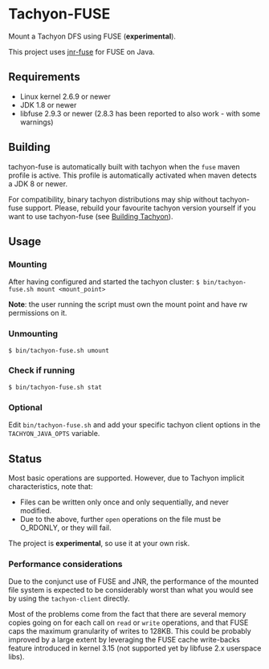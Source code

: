 # Tachyon-FUSE
Mount a Tachyon DFS using FUSE (**experimental**). 

This project uses [jnr-fuse](https://github.com/SerCeMan/jnr-fuse) for FUSE on Java.

## Requirements
* Linux kernel 2.6.9 or newer
* JDK 1.8 or newer
* libfuse 2.9.3 or newer
  (2.8.3 has been reported to also work - with some warnings)

## Building
tachyon-fuse is automatically built with tachyon when the `fuse` maven profile is active.
This profile is automatically activated when maven detects a JDK 8 or newer.

For compatibility, binary tachyon distributions may ship without tachyon-fuse support. Please,
rebuild your favourite tachyon version yourself if you want to use tachyon-fuse (see [Building
Tachyon](http://tachyon-project.org/documentation/master/Building-Tachyon-Master-Branch.html)).

## Usage

### Mounting
After having configured and started the tachyon cluster:
`$ bin/tachyon-fuse.sh mount <mount_point>`

**Note**: the user running the script must own the mount point and
have rw permissions on it.

### Unmounting
`$ bin/tachyon-fuse.sh umount`

### Check if running
`$ bin/tachyon-fuse.sh stat`

### Optional
Edit `bin/tachyon-fuse.sh` and add your specific tachyon client options in the
`TACHYON_JAVA_OPTS` variable.

## Status
Most basic operations are supported. However, due to Tachyon implicit characteristics, note that:
* Files can be written only once and only sequentially, and never modified.
* Due to the above, further `open` operations on the file must be O_RDONLY, or they will fail.

The project is **experimental**, so use it at your own risk.

### Performance considerations
Due to the conjunct use of FUSE and JNR, the performance of the mounted file system is expected
to be considerably worst than what you would see by using the `tachyon-client` directly.

Most of the problems
come from the fact that there are several memory copies going on for each call on `read` or
`write` operations, and that FUSE caps the maximum granularity of writes to 128KB. This could be
probably improved by a large extent by leveraging the FUSE cache write-backs feature introduced in
kernel 3.15 (not supported yet by libfuse 2.x userspace libs).

